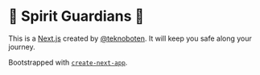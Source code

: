 # 💫 Spirit Guardians 💫

This is a [Next.js](https://nextjs.org/) created by [@teknoboten](https://github.com/teknoboten). It will keep you safe along your journey.

Bootstrapped with [`create-next-app`](https://github.com/vercel/next.js/tree/canary/packages/create-next-app).
